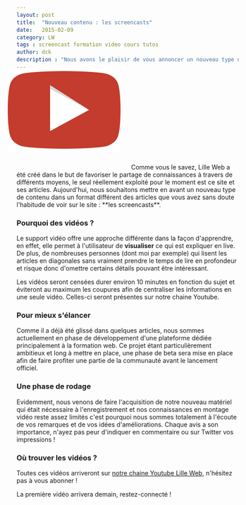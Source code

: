 ```yaml
---
layout: post
title:  "Nouveau contenu : les screencasts"
date:   2015-02-09
category: LW
tags : screencast formation video cours tutos
author: dck
description : "Nous avons le plaisir de vous annoncer un nouveau type de contenu sur Lille Web, les screencasts"
---
```


<img src="/src/articles/screencasts/video.png" class="pull-left" alt="Les screencasts" style="margin-bottom: 20px; position:relative; top: -20px; left:-20px;"/>
Comme vous le savez, Lille Web a été créé dans le but de favoriser le partage de connaissances à travers de différents moyens, le seul réellement exploité pour le moment est ce site et ses articles.
Aujourd'hui, nous souhaitons mettre en avant un nouveau type de contenu dans un format différent des articles que vous avez sans doute l'habitude de voir sur le site : **les screencasts**.

### Pourquoi des vidéos ?

Le support vidéo offre une approche différente dans la façon d'apprendre, en effet, elle permet à l'utilisateur de **visualiser** ce qui est expliquer en live. De plus, de nombreuses personnes (dont moi par exemple) qui lisent les articles en diagonales sans vraiment prendre le temps de lire en profondeur et risque donc d'omettre certains détails pouvant être intéressant.

Les vidéos seront censées durer environ 10 minutes en fonction du sujet et éviteront au maximum les coupures afin de centraliser les informations en une seule vidéo. Celles-ci seront présentes sur notre chaine Youtube.

### Pour mieux s'élancer

Comme il a déjà été glissé dans quelques articles, nous sommes actuellement en phase de développement d'une plateforme dédiée principalement à la formation web.
Ce projet étant particulièrement ambitieux et long à mettre en place, une phase de beta sera mise en place afin de faire profiter une partie de la communauté avant le lancement officiel.

### Une phase de rodage

Evidemment, nous venons de faire l'acquisition de notre nouveau matériel qui était nécessaire à l'enregistrement et nos connaissances en montage vidéo reste assez limités c'est pourquoi nous sommes totalement à l'écoute de vos remarques et de vos idées d'améliorations.
Chaque avis a son importance, n'ayez pas peur d'indiquer en commentaire ou sur Twitter vos impressions !

### Où trouver les vidéos ?

Toutes ces vidéos arriveront sur [notre chaine Youtube Lille Web](https://www.youtube.com/channel/UC7OVjzAqpBYqo5-pFC8At7g), n'hésitez pas à vous abonner !

La première vidéo arrivera demain, restez-connecté !
